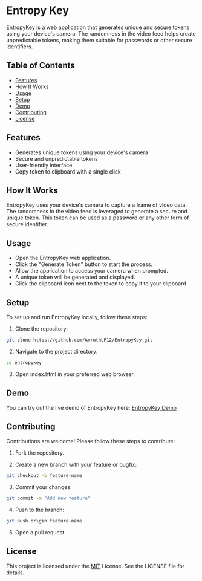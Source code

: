 
# Entropy Key

EntropyKey is a web application that generates unique and secure tokens using your device's camera. The randomness in the video feed helps create unpredictable tokens, making them suitable for passwords or other secure identifiers.


## Table of Contents

* [Features](#Features)
* [How It Works](#How-It-Works)
* [Usage](#Usage)
* [Setup](#Setup)
* [Demo](#Demo)
* [Contributing](#Contributing)
* [License](#License)
## Features

- Generates unique tokens using your device's camera
- Secure and unpredictable tokens
- User-friendly interface
- Copy token to clipboard with a single click

## How It Works
EntropyKey uses your device's camera to capture a frame of video data. The randomness in the video feed is leveraged to generate a secure and unique token. This token can be used as a password or any other form of secure identifier.
## Usage

- Open the EntropyKey web application.
- Click the "Generate Token" button to start the process.
- Allow the application to access your camera when prompted.
- A unique token will be generated and displayed.
- Click the clipboard icon next to the token to copy it to your  clipboard.


## Setup
To set up and run EntropyKey locally, follow these steps:

1. Clone the repository:

 ``` bash
git clone https://github.com/AmruthLP12/EntropyKey.git
```

2. Navigate to the project directory:
```bash
cd entropykey
```

3. Open index.html in your preferred web browser.
## Demo

You can try out the live demo of EntropyKey here: [EntropyKey Demo](https://amruthlp12.github.io/EntropyKey/)


## Contributing

Contributions are welcome! Please follow these steps to contribute:

1. Fork the repository.

2. Create a new branch with your feature or bugfix:
```bash
git checkout -b feature-name
```

3. Commit your changes:
```bash
git commit -m "Add new feature"
```

4. Push to the branch:
```bash
git push origin feature-name
```

5. Open a pull request.



## License

This project is licensed under the [MIT](LICENSE.md) License. See the LICENSE file for details.


